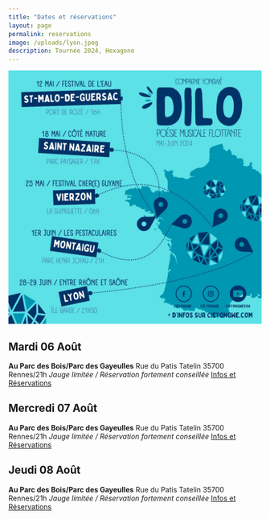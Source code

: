 ```yaml
---
title: "Dates et réservations"
layout: page
permalink: reservations
image: /uploads/lyon.jpeg
description: Tournée 2024, Hexagone
---
```

![Tournée 2024](/uploads/reservations/tournee2024.jpeg)

## Mardi 06 Août

**Au Parc des Bois/Parc des Gayeulles**
 Rue du Patis Tatelin 35700 Rennes/21h
 *Jauge limitée / Réservation fortement conseillée*
[Infos et Réservations](https://www.helloasso.com/associations/les-connards-laques/evenements/dilo-a-rennes-mardi-6-aout)

## Mercredi 07 Août

**Au Parc des Bois/Parc des Gayeulles**
 Rue du Patis Tatelin 35700 Rennes/21h
*Jauge limitée / Réservation fortement conseillée*
[Infos et Réservations](https://www.helloasso.com/associations/les-connards-laques/evenements/dilo-a-rennes-mercredi-7-aout)

## Jeudi 08 Août

**Au Parc des Bois/Parc des Gayeulles**
 Rue du Patis Tatelin 35700 Rennes/21h
 *Jauge limitée / Réservation fortement conseillée*
 [Infos et Réservations](https://www.helloasso.com/associations/les-connards-laques/evenements/dilo-a-rennes-jeudi-8-aout)













